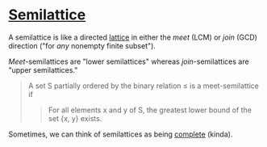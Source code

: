 # [Semilattice](https://en.wikipedia.org/wiki/Semilattice)

A semilattice is like a directed [lattice](/zettel/analysis/lattice/) in either
the _meet_ (LCM) or _join_ (GCD) direction ("for _any_ nonempty finite subset").

_Meet_-semilattices are "lower semilattices" whereas _join_-semilattices are "upper
semilattices."

> A set S partially ordered by the binary relation ≤ is a meet-semilattice if
>>  For all elements x and y of S, the greatest lower bound of the set {x, y} exists.

Sometimes, we can think of semilattices as being [complete](/zettel/analysis/semilattice/complete/)
(kinda).